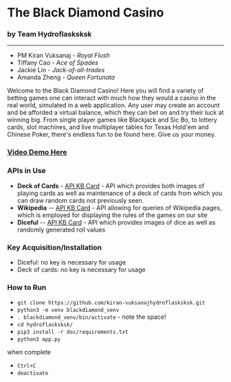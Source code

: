 # The Black Diamond Casino
### by Team Hydroflasksksk
___
- PM Kiran Vuksanaj - _Royal Flush_
- Tiffany Cao - _Ace of Spades_
- Jackie Lin - _Jack-of-all-trades_
- Amanda Zheng - _Queen Fortunata_

Welcome to the Black Diamond Casino! Here you will find a variety of betting games one can interact with much how they would a casino in the real world, simulated in a web application. Any user may create an account and be afforded a virtual balance, which they can bet on and try their luck at winning big. From single player games like Blackjack and Sic Bo, to lottery cards, slot machines, and live multiplayer tables for Texas Hold'em and Chinese Poker, there's endless fun to be found here. Give us your money.

### [Video Demo Here](https://youtu.be/_4wePt7-yPc)

### APIs in Use
- **Deck of Cards** - [API KB Card](https://docs.google.com/document/d/1oCJhl-NoNNpekMLd4C4jBXhpL9xvm6ZrVIdfoqbq-Vc/) - API which provides both images of playing cards as well as maintenance of a deck of cards from which you can draw random cards not previously seen.
- **Wikipedia** -- [API KB Card](https://docs.google.com/document/d/1KNf_h_Rysiftc88uZNZO4LMpAyQprUTSj-eg5CMz9a8/) - API allowing for queries of Wikipedia pages, which is employed for displaying the rules of the games on our site
- **Diceful** -- [API KB Card](https://docs.google.com/document/d/1pvPPwTMcXs1OyTqh5QbucGXou4OOnOis5HjtIT90W5w/) - API which provides images of dice as well as randomly generated roll values

### Key Acquisition/Installation
<!-- TODO: KEY ACQUISITION/INSTALLATION INSTRUCTIONS-->
- Diceful: no key is necessary for usage
- Deck of cards: no key is necessary for usage

### How to Run
<!-- TODO: add details!!! -->
- `git clone https://github.com/kiran-vuksanajhydroflasksksk.git`
- `python3 -m venv blackdiamond_venv`
- `. blackdiamond_venv/bin/activate` - note the space!
- `cd hydroflasksksk/`
- `pip3 install -r doc/requirements.txt`
- `python3 app.py`

when complete
- `Ctrl+C`
- `deactivate`

